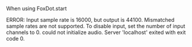 When using FoxDot.start

ERROR: Input sample rate is 16000, but output is 44100. Mismatched sample rates are not supported. To disable input, set the number of input channels to 0.
could not initialize audio.
Server 'localhost' exited with exit code 0.